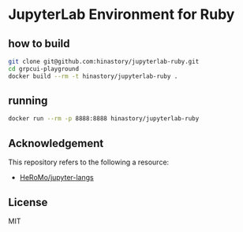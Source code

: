 # JupyterLab Environment for Ruby

## how to build

```sh
git clone git@github.com:hinastory/jupyterlab-ruby.git
cd grpcui-playground
docker build --rm -t hinastory/jupyterlab-ruby .
```

## running

```sh
docker run --rm -p 8888:8888 hinastory/jupyterlab-ruby
```

## Acknowledgement

This repository refers to the following a resource:

- [HeRoMo/jupyter-langs](https://github.com/HeRoMo/jupyter-langs)

## License
MIT